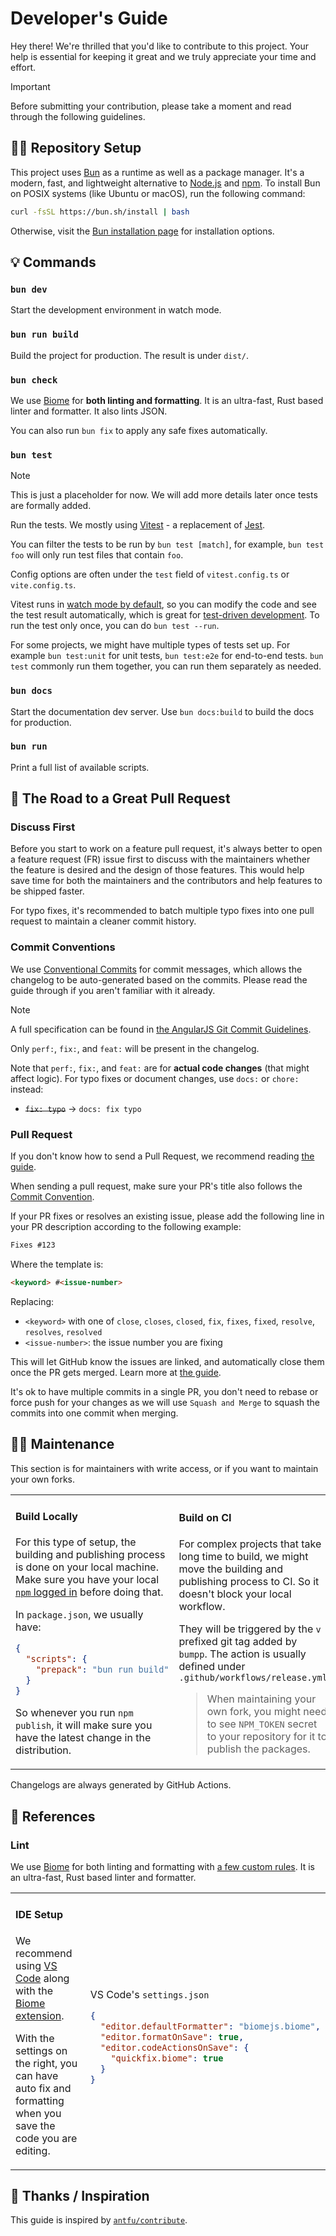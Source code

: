 # Developer's Guide

Hey there! We're thrilled that you'd like to contribute to this project. Your help is essential for keeping it great and we truly appreciate your time and effort.

> [!IMPORTANT]
> Before submitting your contribution, please take a moment and read through the following guidelines.

## 👨‍💻 Repository Setup

This project uses [Bun](https://bun.sh) as a runtime as well as a package manager. It's a modern, fast, and lightweight alternative to [Node.js](https://nodejs.org/en/) and [npm](https://www.npmjs.com/). To install Bun on POSIX systems (like Ubuntu or macOS), run the following command:

  ```sh
  curl -fsSL https://bun.sh/install | bash
  ```

Otherwise, visit the [Bun installation page](https://bun.sh/docs/installation) for installation options.

## 💡 Commands

### `bun dev`

Start the development environment in watch mode.

### `bun run build`

Build the project for production. The result is under `dist/`.

### `bun check`

We use [Biome](https://biomejs.dev/) for **both linting and formatting**. It is an ultra-fast, Rust based linter and formatter. 
It also lints JSON.

You can also run `bun fix` to apply any safe fixes automatically.

### `bun test`

> [!NOTE]
> This is just a placeholder for now. We will add more details later once tests are formally added.

Run the tests. We mostly using [Vitest](https://vitest.dev/) - a replacement of [Jest](https://jestjs.io/).

You can filter the tests to be run by `bun test [match]`, for example, `bun test foo` will only run test files that contain `foo`.

Config options are often under the `test` field of `vitest.config.ts` or `vite.config.ts`.

Vitest runs in [watch mode by default](https://vitest.dev/guide/features.html#watch-mode), so you can modify the code and see the test result automatically, which is great for [test-driven development](https://en.wikipedia.org/wiki/Test-driven_development). To run the test only once, you can do `bun test --run`.

For some projects, we might have multiple types of tests set up. For example `bun test:unit` for unit tests, `bun test:e2e` for end-to-end tests. `bun test` commonly run them together, you can run them separately as needed.

### `bun docs`

Start the documentation dev server. Use `bun docs:build` to build the docs for production.

### `bun run`

Print a full list of available scripts.

## 🙌 The Road to a Great Pull Request

### Discuss First

Before you start to work on a feature pull request, it's always better to open a feature request (FR) issue first to discuss with the maintainers whether the feature is desired and the design of those features. This would help save time for both the maintainers and the contributors and help features to be shipped faster.

For typo fixes, it's recommended to batch multiple typo fixes into one pull request to maintain a cleaner commit history.

### Commit Conventions

We use [Conventional Commits](https://www.conventionalcommits.org/) for commit messages, which allows the changelog to be auto-generated based on the commits. Please read the guide through if you aren't familiar with it already. 

> [!NOTE]
> A full specification can be found in [the AngularJS Git Commit Guidelines](https://github.com/angular/angular.js/blob/master/DEVELOPERS.md#-git-commit-guidelines).

Only `perf:`, `fix:`, and `feat:` will be present in the changelog.

Note that `perf:`, `fix:`, and `feat:` are for **actual code changes** (that might affect logic).
For typo fixes or document changes, use `docs:` or `chore:` instead:

- ~~`fix: typo`~~ -> `docs: fix typo`

### Pull Request

If you don't know how to send a Pull Request, we recommend reading [the guide](https://docs.github.com/en/pull-requests/collaborating-with-pull-requests/proposing-changes-to-your-work-with-pull-requests/creating-a-pull-request).

When sending a pull request, make sure your PR's title also follows the [Commit Convention](#commit-conventions).

If your PR fixes or resolves an existing issue, please add the following line in your PR description according to the following example:

```markdown
Fixes #123
```

Where the template is:

```markdown
<keyword> #<issue-number>
```

Replacing:
* `<keyword>` with one of `close`, `closes`, `closed`, `fix`, `fixes`, `fixed`, `resolve`, `resolves`, `resolved`
* `<issue-number>`: the issue number you are fixing

This will let GitHub know the issues are linked, and automatically close them once the PR gets merged. Learn more at [the guide](https://docs.github.com/en/issues/tracking-your-work-with-issues/linking-a-pull-request-to-an-issue#linking-a-pull-request-to-an-issue-using-a-keyword).

It's ok to have multiple commits in a single PR, you don't need to rebase or force push for your changes as we will use `Squash and Merge` to squash the commits into one commit when merging.

## 🧑‍🔧 Maintenance

This section is for maintainers with write access, or if you want to maintain your own forks.

<table><tr><td>

#### Build Locally

For this type of setup, the building and publishing process is done on your local machine. Make sure you have your local [`npm` logged in](http://npm.github.io/installation-setup-docs/installing/logging-in-and-out.html) before doing that.

In `package.json`, we usually have:

```json
{
  "scripts": {
    "prepack": "bun run build"
  }
}
```

So whenever you run `npm publish`, it will make sure you have the latest change in the distribution.

</td><td>

#### Build on CI

For complex projects that take long time to build, we might move the building and publishing process to CI. So it doesn't block your local workflow.

They will be triggered by the `v` prefixed git tag added by `bumpp`. The action is usually defined under `.github/workflows/release.yml`

> When maintaining your own fork, you might need to see `NPM_TOKEN` secret to your repository for it to publish the packages.

</td></tr></table>

Changelogs are always generated by GitHub Actions.

## 📖 References

### Lint

We use [Biome](https://biomejs.dev/) for both linting and formatting with [a few custom rules](./biome.json). It is an ultra-fast, Rust based linter and formatter.

<table><tr><td>

#### IDE Setup

We recommend using [VS Code](https://code.visualstudio.com/) along with the [Biome extension](https://marketplace.visualstudio.com/items?itemName=biomejs.biome).

With the settings on the right, you can have auto fix and formatting when you save the code you are editing.

</td><td><br>

VS Code's `settings.json`

```json
{
  "editor.defaultFormatter": "biomejs.biome",
  "editor.formatOnSave": true,
  "editor.codeActionsOnSave": {
    "quickfix.biome": true
  }
}
```

</td></tr></table>

## 💖 Thanks / Inspiration

This guide is inspired by [`antfu/contribute`](https://github.com/antfu/contribute).